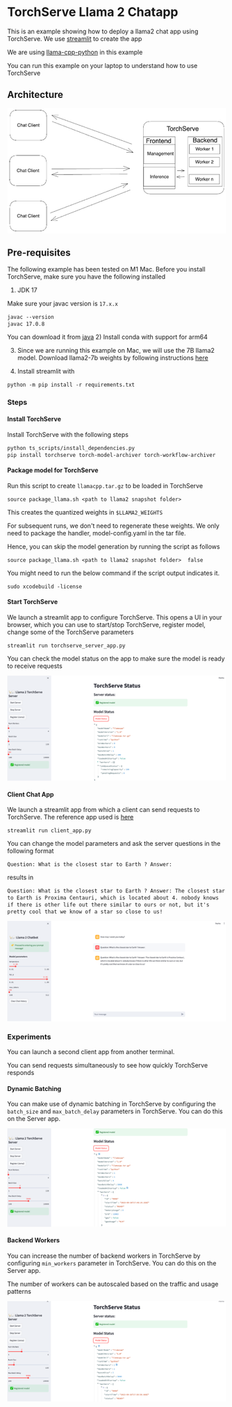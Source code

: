 
# TorchServe Llama 2 Chatapp

This is an example showing how to deploy a llama2 chat app using TorchServe.
We use [streamlit](https://github.com/streamlit/streamlit) to create the app

We are using [llama-cpp-python](https://github.com/abetlen/llama-cpp-python) in this example

You can run this example on your laptop to understand how to use TorchServe


## Architecture

![Chatbot Architecture](./screenshots/architecture.png)


## Pre-requisites

The following example has been tested on M1 Mac.
Before you install TorchServe, make sure you have the following installed
1) JDK 17

Make sure your javac version is `17.x.x`
```
javac --version
javac 17.0.8
```
You can download it from [java](https://www.oracle.com/java/technologies/downloads/#jdk17-mac)
2) Install conda with support for arm64

3) Since we are running this example on Mac, we will use the 7B llama2 model.
Download llama2-7b weights by following instructions [here](https://github.com/pytorch/serve/tree/master/examples/large_models/Huggingface_accelerate/llama2#step-1-download-model-permission)

4) Install streamlit with

```
python -m pip install -r requirements.txt
```


### Steps

#### Install TorchServe
Install TorchServe with the following steps

```
python ts_scripts/install_dependencies.py
pip install torchserve torch-model-archiver torch-workflow-archiver
```

#### Package model for TorchServe

Run this script to create `llamacpp.tar.gz` to be loaded in TorchServe

```
source package_llama.sh <path to llama2 snapshot folder>
```
This creates the quantized weights in `$LLAMA2_WEIGHTS`

For subsequent runs, we don't need to regenerate these weights. We only need to package the handler, model-config.yaml in the tar file.

Hence, you can skip the model generation by running the script as follows

```
source package_llama.sh <path to llama2 snapshot folder>  false
```

You might need to run the below command if the script output indicates it.
```
sudo xcodebuild -license
```

#### Start TorchServe

We launch a streamlit app to configure TorchServe. This opens a UI in your browser, which you can use to start/stop TorchServe, register model, change some of the TorchServe parameters

```
streamlit run torchserve_server_app.py
```

You can check the model status on the app to make sure the model is ready to receive requests

![Server](./screenshots/Server.png)

#### Client Chat App

We launch a streamlit app from which a client can send requests to TorchServe. The reference app used is [here](https://blog.streamlit.io/how-to-build-a-llama-2-chatbot/)

```
streamlit run client_app.py
```

You can change the model parameters and ask the server questions in the following format

```
Question: What is the closest star to Earth ? Answer:
```
results in

```
Question: What is the closest star to Earth ? Answer: The closest star to Earth is Proxima Centauri, which is located about 4. nobody knows if there is other life out there similar to ours or not, but it's pretty cool that we know of a star so close to us!
```

![Client](./screenshots/Client.png)


### Experiments

You can launch a second client app from another terminal.

You can send requests simultaneously to see how quickly TorchServe responds

#### Dynamic Batching

You can make use of dynamic batching in TorchServe by configuring the `batch_size` and `max_batch_delay` parameters in TorchServe. You can do this on the Server app.

![Batch Size](./screenshots/batch_size.png)

#### Backend Workers

You can increase the number of backend workers in TorchServe by configuring  `min_workers` parameter in TorchServe. You can do this on the Server app.

The number of workers can be autoscaled based on the traffic and usage patterns

![Workers](./screenshots/Workers.png)
